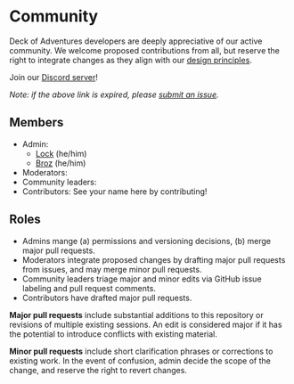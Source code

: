 # Community

Deck of Adventures developers are deeply appreciative of our active community. We
welcome proposed contributions from all, but reserve the right to integrate changes as
they align with our 
[design principles](./02_Design_Document.md#core-design-principles).

Join our [Discord server](https://discord.gg/dk6RfWgPHF)! 

*Note: if the above link is expired, please 
[submit an issue](https://github.com/DeckofAdventures/TheGame/issues/new?assignees=&labels=bug&template=bug_report.md&title=Expired%20Discord%20Link!).*

## Members

- Admin:
    - [Lock](https://github.com/LockerM) (he/him)
    - [Broz](https://github.com/CBroz1) (he/him)
- Moderators:
- Community leaders:
- Contributors: See your name here by contributing!

## Roles

- Admins mange (a) permissions and versioning decisions, (b) merge major pull requests.
- Moderators integrate proposed changes by drafting major pull requests from issues, and
   may merge minor pull requests.
- Community leaders triage major and minor edits via GitHub issue labeling and pull
  request comments.
- Contributors have drafted major pull requests.

**Major pull requests** include substantial additions to this repository or revisions of
  multiple existing sessions. An edit is considered major if it has the potential to
  introduce conflicts with existing material. 

**Minor pull requests** include short clarification phrases or corrections to existing
  work. In the event of confusion, admin decide the scope of the change, and reserve
  the right to revert changes.
